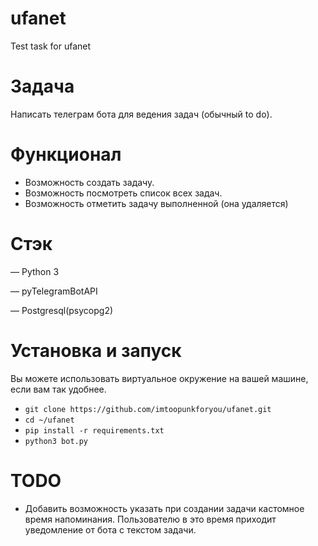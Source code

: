 # ufanet
Test task for ufanet

# Задача

Написать телеграм бота для ведения задач (обычный to do).

# Функционал

* Возможность создать задачу.
* Возможность посмотреть список всех задач.
* Возможность отметить задачу выполненной (она удаляется)

# Стэк

— Python 3

— pyTelegramBotAPI

— Postgresql(psycopg2)

# Установка и запуск

Вы можете использовать виртуальное окружение на вашей машине, если вам так удобнее.

* ``git clone https://github.com/imtoopunkforyou/ufanet.git``
* ``cd ~/ufanet``
* ``pip install -r requirements.txt``
* ``python3 bot.py``

# TODO

* Добавить возможность указать при создании задачи кастомное время напоминания. Пользователю в это время приходит уведомление от бота с текстом задачи.